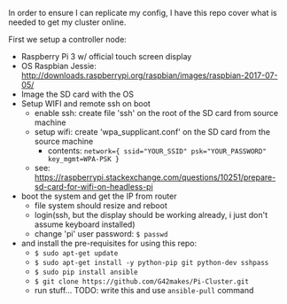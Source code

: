In order to ensure I can replicate my config, I have this repo cover what is needed to get my cluster online.

First we setup a controller node:
- Raspberry Pi 3 w/ official touch screen display
- OS Raspbian Jessie: http://downloads.raspberrypi.org/raspbian/images/raspbian-2017-07-05/
- Image the SD card with the OS
- Setup WIFI and remote ssh on boot
	- enable ssh: create file 'ssh' on the root of the SD card from source machine
	- setup wifi: create 'wpa_supplicant.conf' on the SD card from the source machine
		- contents: `network={
    ssid="YOUR_SSID"
    psk="YOUR_PASSWORD"
    key_mgmt=WPA-PSK
}`
	- see: https://raspberrypi.stackexchange.com/questions/10251/prepare-sd-card-for-wifi-on-headless-pi
- boot the system and get the IP from router
	- file system should resize and reboot
	- login(ssh, but the display should be working already, i just don't assume keyboard installed)
	- change 'pi' user password: `$ passwd`
- and install the pre-requisites for using this repo:
	- `$ sudo apt-get update`
	- `$ sudo apt-get install -y python-pip git python-dev sshpass`
	- `$ sudo pip install ansible`
	- `$ git clone https://github.com/G42makes/Pi-Cluster.git`
	- run stuff... TODO: write this and use `ansible-pull` command
